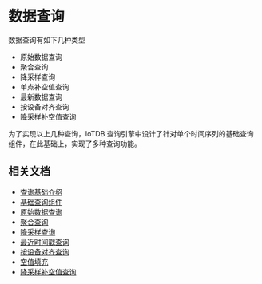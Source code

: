 <!--

    Licensed to the Apache Software Foundation (ASF) under one
    or more contributor license agreements.  See the NOTICE file
    distributed with this work for additional information
    regarding copyright ownership.  The ASF licenses this file
    to you under the Apache License, Version 2.0 (the
    "License"); you may not use this file except in compliance
    with the License.  You may obtain a copy of the License at
    
        http://www.apache.org/licenses/LICENSE-2.0
    
    Unless required by applicable law or agreed to in writing,
    software distributed under the License is distributed on an
    "AS IS" BASIS, WITHOUT WARRANTIES OR CONDITIONS OF ANY
    KIND, either express or implied.  See the License for the
    specific language governing permissions and limitations
    under the License.

-->

# 数据查询

数据查询有如下几种类型

* 原始数据查询
* 聚合查询
* 降采样查询
* 单点补空值查询
* 最新数据查询
* 按设备对齐查询
* 降采样补空值查询

为了实现以上几种查询，IoTDB 查询引擎中设计了针对单个时间序列的基础查询组件，在此基础上，实现了多种查询功能。

## 相关文档

* [查询基础介绍](/SystemDesign/5-DataQuery/2-QueryFundamentals.html)
* [基础查询组件](/zh/SystemDesign/5-DataQuery/3-SeriesReader.html)
* [原始数据查询](/zh/SystemDesign/5-DataQuery/4-RawDataQuery.html)
* [聚合查询](/zh/SystemDesign/5-DataQuery/5-AggregationQuery.html)
* [降采样查询](/zh/SystemDesign/5-DataQuery/6-GroupByQuery.html)
* [最近时间戳查询](/zh/SystemDesign/5-DataQuery/7-LastQuery.html)
* [按设备对齐查询](/zh/SystemDesign/5-DataQuery/8-AlignByDeviceQuery.html)
* [空值填充](/zh/SystemDesign/5-DataQuery/9-FillFunction.html)
* [降采样补空值查询](/zh/SystemDesign/5-DataQuery/10-GroupByFillQuery.html)
